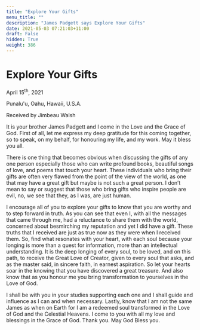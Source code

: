 ```yaml
---
title: "Explore Your Gifts"
menu_title: ""
description: "James Padgett says Explore Your Gifts"
date: 2021-05-03 07:21:03+11:00
draft: False
hidden: True
weight: 386
---
```

# Explore Your Gifts

April 15<sup>th</sup>, 2021

Punalu'u, Oahu, Hawaii, U.S.A.

Received by Jimbeau Walsh   

It is your brother James Padgett and I come in the Love and the Grace of God. First of all, let me express my deep gratitude for this coming together, so to speak, on my behalf, for honouring my life, and my work. May it bless you all. 

There is one thing that becomes obvious when discussing the gifts of any one person especially those who can write profound books, beautiful songs of love, and poems that touch your heart. These individuals who bring their gifts are often very flawed from the point of the view of the world, as one that may have a great gift but maybe is not such a great person. I don’t mean to say or suggest that those who bring gifts who inspire people are evil, no, we see that they, as I was, are just human. 

I encourage all of you to explore your gifts to know that you are worthy and to step forward in truth. As you can see that even I, with all the messages that came through me, had a reluctance to share them with the world, concerned about besmirching my reputation and yet I did have a gift. These truths that I received are just as true now as they were when I received them. So, find what resonates with your heart, with each soul because your longing is more than a quest for information, more than an intellectual understanding. It is the deep longing of every soul, to be loved, and on this path, to receive the Great Love of Creator, given to every soul that asks, and as the master said, in sincere faith, in earnest aspiration. So let your hearts soar in the knowing that you have discovered a great treasure. And also know that as you honour me you bring transformation to yourselves in the Love of God. 

I shall be with you in your studies supporting each one and I shall guide and influence as I can and when necessary. Lastly, know that I am not the same James as when on Earth for I am a redeemed soul transformed in the Love of God and the Celestial Heavens. I come to you with all my love and blessings in the Grace of God. Thank you. May God Bless you.